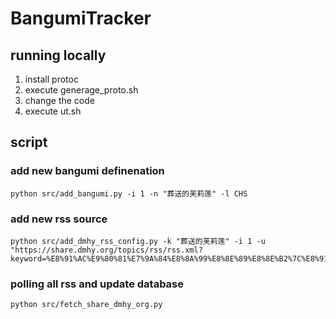 # BangumiTracker

## running locally

1. install protoc
2. execute generage_proto.sh
3. change the code
4. execute ut.sh

## script

### add new bangumi definenation

```
python src/add_bangumi.py -i 1 -n "葬送的芙莉莲" -l CHS
```

### add new rss source

```
python src/add_dmhy_rss_config.py -k "葬送的芙莉莲" -i 1 -u "https://share.dmhy.org/topics/rss/rss.xml?keyword=%E8%91%AC%E9%80%81%E7%9A%84%E8%8A%99%E8%8E%89%E8%8E%B2%7C%E8%91%AC%E9%80%81%E3%81%AE%E3%83%95%E3%83%AA%E3%83%BC%E3%83%AC%E3%83%B3"
```

### polling all rss and update database

```
python src/fetch_share_dmhy_org.py 
```

